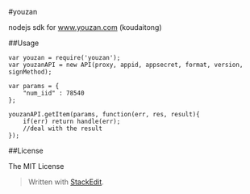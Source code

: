 #youzan

nodejs sdk for www.youzan.com (koudaitong)

##Usage

    var youzan = require('youzan');
    var youzanAPI = new API(proxy, appid, appsecret, format, version, signMethod);
    
    var params = {
        "num_iid" : 78540
    };
    
    youzanAPI.getItem(params, function(err, res, result){
        if(err) return handle(err);
        //deal with the result
    });
    
##License

The MIT License

> Written with [StackEdit](https://stackedit.io/).
